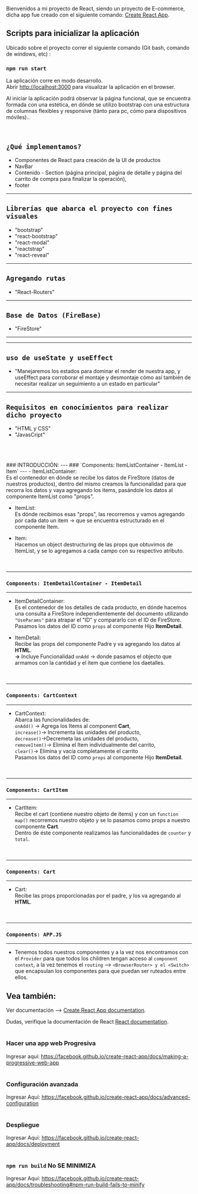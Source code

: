 Bienvenidos a mi proyecto de React, siendo un proyecto de E-commerce, dicha app fue creado con el siguiente comando: [Create React App](https://github.com/facebook/create-react-app).

## Scripts para inicializar la aplicación

Ubicado sobre el proyecto correr el siguiente comando (Git bash, comando de windows, etc) :

### `npm run start`

La aplicación corre en modo desarrollo.<br />
Abrir [http://localhost:3000](http://localhost:3000) para visualizar la aplicación en el browser.


Al iniciar la aplicación podrá observar la página funcional, que se encuentra formada con una estética, en dónde se utilizo bootstrap con una estructura de columnas flexibles y responsive (tánto para pc, cómo para dispositivos móviles)..

<br />


`¿Qué implementamos?`
<br />
---
- Componentes de React para creación de la UI de productos<br> 
- NavBar<br /> 
- Contenido - Section (página principal, página de detalle y página del carrito de compra para finalizar la operación), <br/>
- footer

---
`Librerías que abarca el proyecto con fines visuales`
<br />
---
- "bootstrap"
- "react-bootstrap"
- "react-modal"
- "reactstrap"
- "react-reveal"
---

`Agregando rutas`
<br />
---
- "React-Routers"

---

`Base de Datos (FireBase)`
<br />
---
- "FireStore"

---
---

`uso de useState y useEffect`
<br />
---
- "Manejaremos los estados para dominar el render de nuestra app, y useEffect para corroborar el montaje y desmontaje cómo así también de necesitar realizar un seguimiento a un estado en particular"

---
`Requisitos en conocimientos para realizar dicho proyecto`
<br />
---
- "HTML y CSS"
- "JavasCript"
<br>
<br><br>
### INTRODUCCIÓN:
---
### `Components: ItemListContainer - ItemList - Item`
---
- ItemListContainer:<br> Es el contenedor en dónde se recibe los datos de FireStore (datos de nuestros productos), dentro del mismo creamos la funcionalidad para que recorra los datos y vaya agregando los items, pasándole los datos al componente ItemList como "props".<br />

- ItemList:<br> Es dónde recibimos esas "props", las recorremos y vamos agregando por cada dato un item -> que se encuentra estructurado en el componente Item.

- Item:<br> Hacemos un object destructuring de las props que obtuvimos de ItemList, y se lo agregamos a cada campo con su respectivo atributo.
<br><br><br>
---
### `Components: ItemDetailContainer - ItemDetail`
---
- ItemDetailContainer:<br> Es el contenedor de los detalles de cada producto, en dónde hacemos una consulta a FireStore independientemente del documento utilizando `"UseParams"` para atrapar el "ID" y compararlo con el ID de FireStore.<br/>
Pasamos los datos del ID como `props` al componente Hijo **ItemDetail**.

- ItemDetail:<br> Recibe las props del componente Padre y va agregando los datos al **HTML**.<br> **->** Incluye Funcionalidad `onAdd` -> donde pasamos el objecto que armamos con la cantidad y el item que contiene los daetalles.
<br><br><br>

---
### `Components: CartContext`
---
- CartContext:<br> Abarca las funcionalidades de:<br> `onAdd()` -> Agrega los Items al component **Cart**,<br> `increase()`-> Incrementa las unidades del producto,<br>`decrease()`->Decremeta las unidades del producto,<br>`removeItem()`-> Elimina el Item individualmente del carrito,<br>`clear()`-> Elimina y vacía completamente el carrito<br/>
Pasamos los datos del ID como `props` al componente Hijo **ItemDetail**.
<br><br><br>

---
### `Components: CartItem`
---
- CartItem:<br> Recibe el cart (contiene nuestro objeto de items) y con un `function map()` recorremos nuestro objeto y se lo pasamos como props a nuestro componente **Cart**.<br>
Dentro de éste componente realizamos las funcionalidades de `counter` y `total`.
<br><br><br>

---
### `Components: Cart`
---
- Cart:<br> Recibe las props proporcionadas por el padre, y los va agregando al **HTML**.
<br><br><br>
---
### `Components: APP.JS`
---
- Tenemos todos nuestros componentes y a la vez nos encontramos con el `Provider` para que todos los children tengan acceso al `component context`, a la vez tenemos el `routing` --> `<BrowserRouter> y el <Switch>` que encapsulan los componentes para que puedan ser ruteados entre ellos. 



## Vea también:
Ver documentación --> [Create React App documentation](https://facebook.github.io/create-react-app/docs/getting-started).

Dudas, verifique la documentación de React [React documentation](https://reactjs.org/).
<br><br>
### Hacer una app web Progresiva

Ingresar aquí: https://facebook.github.io/create-react-app/docs/making-a-progressive-web-app
<br><br>
### Configuración avanzada

Ingresar Aquí: https://facebook.github.io/create-react-app/docs/advanced-configuration
<br><br>
### Despliegue

Ingresar Aquí: https://facebook.github.io/create-react-app/docs/deployment
<br><br>
### `npm run build` No SE MINIMIZA

Ingresar Aquí: https://facebook.github.io/create-react-app/docs/troubleshooting#npm-run-build-fails-to-minify

